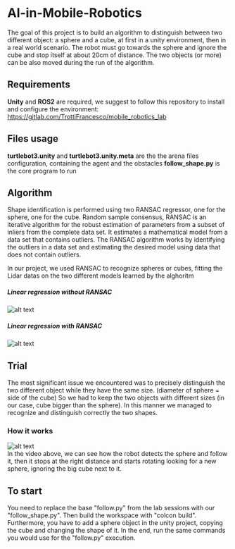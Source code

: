 # AI-in-Mobile-Robotics
The goal of this project is to build an algorithm to distinguish between two different object: a sphere and a cube, at first in a unity environment, then in a real world scenario.
The robot must go towards the sphere and ignore the cube and stop itself at about 20cm of distance.
The two objects (or more) can be also moved during the run of the algorithm.

## Requirements
<b>Unity</b> and <b>ROS2</b> are required, we suggest to follow this repository to install and configure the environment:  
 https://gitlab.com/TrottiFrancesco/mobile_robotics_lab

## Files usage
<b>turtlebot3.unity</b> and <b>turtlebot3.unity.meta</b> are the the arena files configuration, containing the agent and the obstacles
<b>follow_shape.py</b> is the core program to run

## Algorithm
Shape identification is performed using two RANSAC regressor, one for the sphere, one for the cube.
Random sample consensus, RANSAC is an iterative algorithm for the robust estimation of parameters from a subset of inliers from the complete data set.
It estimates a mathematical model from a data set that contains outliers. The RANSAC algorithm works by identifying the outliers in a data set and estimating the desired model using data that does not contain outliers.

In our project, we used RANSAC to recognize spheres or cubes, fitting the Lidar datas on the two different models learned by the alghoritm

##### Linear regression without RANSAC
![alt text](https://pyihub.org/wp-content/uploads/2023/12/linear-regression-vs.png)
##### Linear regression with RANSAC
![alt text](https://pyihub.org/wp-content/uploads/2023/12/ransac-model.png)


## Trial
The most significant issue we encountered was to precisely distinguish the two different object while they have the same size. (diameter of sphere = side of the cube)
So we had to keep the two objects with different sizes (in our case, cube bigger than the sphere).
In this manner we managed to recognize and distinguish correctly the two shapes.

### How it works
![alt text](https://i.giphy.com/media/v1.Y2lkPTc5MGI3NjExM2twdGhmMjUycWRndHlzam1nZGFlZGhzYnF2aWt5czA5YWhmNmE5ZyZlcD12MV9pbnRlcm5hbF9naWZfYnlfaWQmY3Q9Zw/FYT7vHOQgI7f3yWSoN/giphy.gif)   
In the video above, we can see how the robot detects the sphere and follow it, then it stops at the right distance and starts rotating looking for a new sphere, ignoring the big cube next to it.

## To start
You need to replace the base "follow.py" from the lab sessions with our "follow_shape.py".
Then build the workspace with "colcon build".
Furthermore, you have to add a sphere object in the unity project, copying the cube and changing the shape of it.
In the end, run the same commands you would use for the "follow.py" execution.

